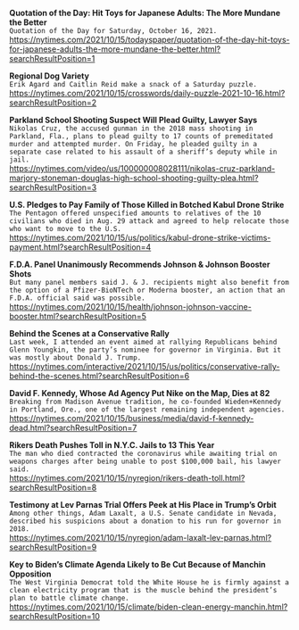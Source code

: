 **Quotation of the Day: Hit Toys for Japanese Adults: The More Mundane the Better**\
`Quotation of the Day for Saturday, October 16, 2021.`\
https://nytimes.com/2021/10/15/todayspaper/quotation-of-the-day-hit-toys-for-japanese-adults-the-more-mundane-the-better.html?searchResultPosition=1

**Regional Dog Variety**\
`Erik Agard and Caitlin Reid make a snack of a Saturday puzzle.`\
https://nytimes.com/2021/10/15/crosswords/daily-puzzle-2021-10-16.html?searchResultPosition=2

**Parkland School Shooting Suspect Will Plead Guilty, Lawyer Says**\
`Nikolas Cruz, the accused gunman in the 2018 mass shooting in Parkland, Fla., plans to plead guilty to 17 counts of premeditated murder and attempted murder. On Friday, he pleaded guilty in a separate case related to his assault of a sheriff’s deputy while in jail.`\
https://nytimes.com/video/us/100000008028111/nikolas-cruz-parkland-marjory-stoneman-douglas-high-school-shooting-guilty-plea.html?searchResultPosition=3

**U.S. Pledges to Pay Family of Those Killed in Botched Kabul Drone Strike**\
`The Pentagon offered unspecified amounts to relatives of the 10 civilians who died in Aug. 29 attack and agreed to help relocate those who want to move to the U.S.`\
https://nytimes.com/2021/10/15/us/politics/kabul-drone-strike-victims-payment.html?searchResultPosition=4

**F.D.A. Panel Unanimously Recommends Johnson & Johnson Booster Shots**\
`But many panel members said J. & J. recipients might also benefit from the option of a Pfizer-BioNTech or Moderna booster, an action that an F.D.A. official said was possible.`\
https://nytimes.com/2021/10/15/health/johnson-johnson-vaccine-booster.html?searchResultPosition=5

**Behind the Scenes at a Conservative Rally**\
`Last week, I attended an event aimed at rallying Republicans behind Glenn Youngkin, the party’s nominee for governor in Virginia. But it was mostly about Donald J. Trump.`\
https://nytimes.com/interactive/2021/10/15/us/politics/conservative-rally-behind-the-scenes.html?searchResultPosition=6

**David F. Kennedy, Whose Ad Agency Put Nike on the Map, Dies at 82**\
`Breaking from Madison Avenue tradition, he co-founded Wieden+Kennedy in Portland, Ore., one of the largest remaining independent agencies.`\
https://nytimes.com/2021/10/15/business/media/david-f-kennedy-dead.html?searchResultPosition=7

**Rikers Death Pushes Toll in N.Y.C. Jails to 13 This Year**\
`The man who died contracted the coronavirus while awaiting trial on weapons charges after being unable to post $100,000 bail, his lawyer said.`\
https://nytimes.com/2021/10/15/nyregion/rikers-death-toll.html?searchResultPosition=8

**Testimony at Lev Parnas Trial Offers Peek at His Place in Trump’s Orbit**\
`Among other things, Adam Laxalt, a U.S. Senate candidate in Nevada, described his suspicions about a donation to his run for governor in 2018.`\
https://nytimes.com/2021/10/15/nyregion/adam-laxalt-lev-parnas.html?searchResultPosition=9

**Key to Biden’s Climate Agenda Likely to Be Cut Because of Manchin Opposition**\
`The West Virginia Democrat told the White House he is firmly against a clean electricity program that is the muscle behind the president’s plan to battle climate change.`\
https://nytimes.com/2021/10/15/climate/biden-clean-energy-manchin.html?searchResultPosition=10

